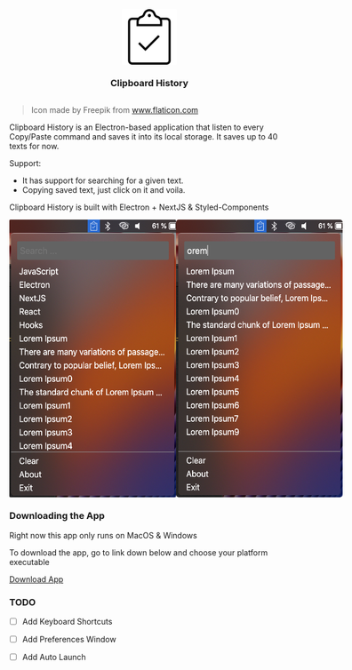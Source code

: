 
<div style="display:flex; flex-direction: column; justify-content: center; align-items: center"">
  <img src=".github/assets/icon.png" width="100px" height="100px" style="border-radius: 2px"/>

### Clipboard History

</div>

> Icon made by Freepik from www.flaticon.com


Clipboard History is an Electron-based application that listen to every Copy/Paste command and saves it into its local storage. It saves up to 40 texts for now.

Support:

* It has support for searching for a given text.
* Copying saved text, just click on it and voila.


Clipboard History is built with Electron + NextJS & Styled-Components


<div style="display:flex; flex-direction: row; justify-content: space-around">
  <img src=".github/assets/CH.png" width="300px" height="500px" style="border-radius: 2px"/>
  <img src=".github/assets/searching.png" width="300px" height="500px" style="border-radius: 5px"/>
</div>


### Downloading the App

Right now this app only runs on MacOS & Windows

To download the app, go to link down below and choose your platform executable

[Download App](https://github.com/Fausto95/clipboard-history/releases/)



### TODO

- [ ] Add Keyboard Shortcuts
- [ ] Add Preferences Window
- [ ] Add Auto Launch

